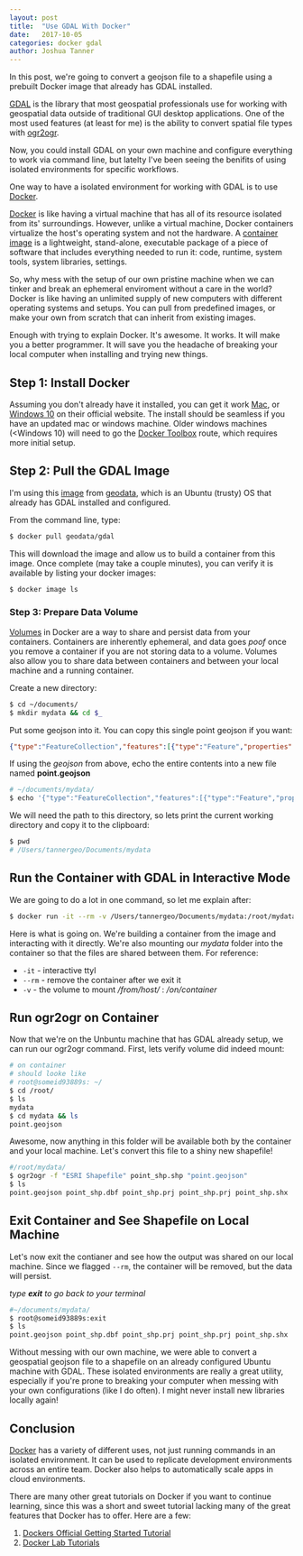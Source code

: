 ```yaml
---
layout: post
title:  "Use GDAL With Docker"
date:   2017-10-05
categories: docker gdal
author: Joshua Tanner
---
```


In this post, we're going to convert a geojson file to a shapefile using a prebuilt Docker image that already has GDAL installed.  

[GDAL](http://www.gdal.org/) is the library that most geospatial professionals use for working with geospatial data outside of traditional GUI desktop applications.  One of the most used features (at least for me) is the ability to convert spatial file types with [ogr2ogr](http://www.gdal.org/ogr2ogr.html).

Now, you could install GDAL on your own machine and configure everything to work via command line, but latelty I've been seeing the benifits of using isolated environments for specific workflows.

One way to have a isolated environment for working with GDAL is to use [Docker](https://www.docker.com/).

[Docker](https://www.docker.com/) is like having a virtual machine that has all of its resource isolated from its' surroundings.  However, unlike a virtual machine, Docker containers virtualize the host's operating system and not the hardware.  A [container image](https://www.docker.com/what-container) is a lightweight, stand-alone, executable package of a piece of software that includes everything needed to run it: code, runtime, system tools, system libraries, settings.

So, why mess with the setup of our own pristine machine when we can tinker and break an ephemeral enviroment without a care in the world?  Docker is like having an unlimited supply of new computers with different operating systems and setups.  You can pull from predefined images, or make your own from scratch that can inherit from existing images.

Enough with trying to explain Docker.  It's awesome.  It works.  It will make you a better programmer.  It will save you the headache of breaking your local computer when installing and trying new things.

## Step 1: Install Docker

Assuming you don't already have it installed, you can get it work [Mac](https://www.docker.com/docker-mac), or [Windows 10](https://www.docker.com/docker-windows) on their official website.  The install should be seamless if you have an updated mac or windows machine.  Older windows machines (<Windows 10) will need to go the [Docker Toolbox](https://www.docker.com/products/docker-toolbox) route, which requires more initial setup.

## Step 2:  Pull the GDAL Image

I'm using this [image](https://hub.docker.com/r/geodata/gdal/) from [geodata](https://github.com/geo-data), which is an Ubuntu (trusty) OS that already has GDAL installed and configured.

From the command line, type:

```bash
$ docker pull geodata/gdal
```

This will download the image and allow us to build a container from this image.  Once complete (may take a couple minutes), you can verify it is available by listing your docker images:

```bash
$ docker image ls
```

### Step 3:  Prepare Data Volume

[Volumes](https://docs.docker.com/engine/admin/volumes/volumes/) in Docker are a way to share and persist data from your containers.  Containers are inherently ephemeral, and data goes *poof* once you remove a container if you are not storing data to a volume.  Volumes also allow you to share data between containers and between your local machine and a running container.

Create a new directory:

```bash
$ cd ~/documents/
$ mkdir mydata && cd $_
```
Put some geojson into it.  You can copy this single point geojson if you want:

```json
{"type":"FeatureCollection","features":[{"type":"Feature","properties":{},"geometry":{"type":"Point","coordinates":[-123.19158554077147,44.851122784247245]}}]}
```

If using the *geojson* from above, echo the entire contents into a new file named **point.geojson**

```bash
# ~/documents/mydata/
$ echo '{"type":"FeatureCollection","features":[{"type":"Feature","properties":{},"geometry":{"type":"Point","coordinates":[-123.19158554077147,44.851122784247245]}}]}' > point.geojson
```

We will need the path to this directory, so lets print the current working directory and copy it to the clipboard:

```bash
$ pwd
# /Users/tannergeo/Documents/mydata
```

## Run the Container with GDAL in Interactive Mode

We are going to do a lot in one command, so let me explain after:

```bash
$ docker run -it --rm -v /Users/tannergeo/Documents/mydata:/root/mydata/ geodata/gdal /bin/bash
```

Here is what is going on.  We're building a container from the image and interacting with it directly.  We're also mounting our *mydata* folder into the container so that the files are shared between them.  For reference:

+ `-it` - interactive ttyl
+ `--rm` - remove the container after we exit it
+ `-v` - the volume to mount */from/host/* : */on/container*

## Run ogr2ogr on Container

Now that we're on the Unbuntu machine that has GDAL already setup, we can run our ogr2ogr command.  First, lets verify volume did indeed mount:

```bash
# on container
# should looke like
# root@someid93889s: ~/
$ cd /root/
$ ls
mydata
$ cd mydata && ls
point.geojson
```

Awesome, now anything in this folder will be available both by the container and your local machine.  Let's convert this file to a shiny new shapefile!

```bash
#/root/mydata/
$ ogr2ogr -f "ESRI Shapefile" point_shp.shp "point.geojson"
$ ls
point.geojson point_shp.dbf point_shp.prj point_shp.prj point_shp.shx
```

## Exit Container and See Shapefile on Local Machine

Let's now exit the contianer and see how the output was shared on our local machine.  Since we flagged `--rm`, the container will be removed, but the data will persist.

*type **exit** to go back to your terminal*

```bash
#~/documents/mydata/
$ root@someid93889s:exit
$ ls
point.geojson point_shp.dbf point_shp.prj point_shp.prj point_shp.shx
```

Without messing with our own machine, we were able to convert a geospatial geojson file to a shapefile on an already configured Ubuntu machine with GDAL.  These isolated environments are really a great utility, especially if you're prone to breaking your computer when messing with your own configurations (like I do often).  I might never install new libraries locally again!

## Conclusion

[Docker](https://www.docker.com/) has a variety of different uses, not just running commands in an isolated environment.  It can be used to replicate development environments across an entire team.  Docker also helps to automatically scale apps in cloud environments.

There are many other great tutorials on Docker if you want to continue learning, since this was a short and sweet tutorial lacking many of the great features that Docker has to offer.  Here are a few:

1. [Dockers Official Getting Started Tutorial](https://docs.docker.com/get-started/)
2. [Docker Lab Tutorials](https://github.com/docker/labs)
